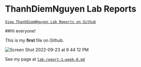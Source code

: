 # ThanhDiemNguyen Lab Reports
[`View ThanhDiemNguyen Lab Reports on Github`](https://github.com/ThanhDiemNguyen/cse15l-lab-reports)

##Hi everyone!

*This* is my **first** file on Github.

![Screen Shot 2022-09-23 at 9 44 12 PM](https://user-images.githubusercontent.com/114208205/192080404-cdaa0961-ef32-4e20-83c6-35765d1377c4.png)

See my page at [`lab-report-1-week-0.md`](https://thanhdiemnguyen.github.io/cse15l-lab-reports/lab-report-1-week-0.html)
